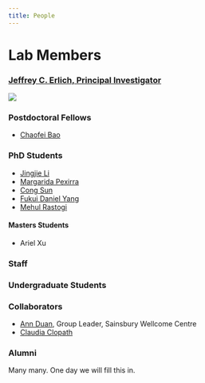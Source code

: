 ```yaml
---
title: People
---
```


# Lab Members

### [Jeffrey C. Erlich, Principal Investigator](https://www.sainsburywellcome.org/web/people/jeffrey-erlich)

<img src="/images/jce.jpeg">

### Postdoctoral Fellows

- [Chaofei Bao](https://www.sainsburywellcome.org/web/people/chaofei-bao)

### PhD Students

- [Jingjie Li](https://www.sainsburywellcome.org/web/people/jingjie-li)
- [Margarida Pexirra](https://www.sainsburywellcome.org/web/people/margarida-pexirra)
- [Cong Sun](https://www.sainsburywellcome.org/web/people/cong-sun)
- [Fukui Daniel Yang](https://www.sainsburywellcome.org/web/people/daniel-yang)
- [Mehul Rastogi](https://www.sainsburywellcome.org/web/people/mehul-rastogi)

#### Masters Students

- Ariel Xu

### Staff


### Undergraduate Students


### Collaborators

- [Ann Duan](https://www.sainsburywellcome.org/web/groups/duan-lab), Group Leader, Sainsbury Wellcome Centre
- [Claudia Clopath](https://cclopath.bg-research.cc.ic.ac.uk)
  

### Alumni

Many many. One day we will fill this in.
